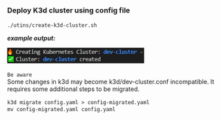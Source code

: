 ### Deploy K3d cluster using config file
```
./utins/create-k3d-cluster.sh
```


***example output:***

![create k3d cluster](../doc/images/k3d-cluster-creation.png)


`Be aware` 
<br/>Some changes in k3d may become k3d/dev-cluster.conf incompatible.
It requires some additional steps to be migrated.

```console
k3d migrate config.yaml > config-migrated.yaml
mv config-migrated.yaml config.yaml
```
